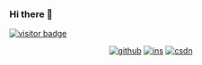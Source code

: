 ### Hi there 👋
[![visitor badge](https://visitor-badge.laobi.icu/badge?page_id=bigkjp97.bigkjp97&title=Mi%20Amigo)](https://bigkjp97.github.io/)
<p align="center">
  <a href="https://github.com/bigkjp97"><img src="https://img.shields.io/badge/-GitHub-black" alt="github"></a>
  <a href="https://www.instagram.com/bigkjp97/"><img src="https://img.shields.io/badge/-Ins-ff79c6" alt="ins"></a>
  <a href="https://blog.csdn.net/qq_38986088"><img src="https://img.shields.io/badge/CSDN-cf000e" alt="csdn"></a>
</p>

<!--START_SECTION:waka-->
<!--END_SECTION:waka-->

<!--
**bigkjp97/bigkjp97** is a ✨ _special_ ✨ repository because its `README.md` (this file) appears on your GitHub profile.

Here are some ideas to get you started:

- 🔭 I’m currently working on ...
- 🌱 I’m currently learning ...
- 👯 I’m looking to collaborate on ...
- 🤔 I’m looking for help with ...
- 💬 Ask me about ...
- 📫 How to reach me: ...
- 😄 Pronouns: ...
- ⚡ Fun fact: ... -->
